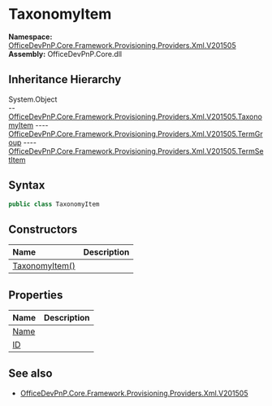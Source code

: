 # TaxonomyItem
  

**Namespace:** [OfficeDevPnP.Core.Framework.Provisioning.Providers.Xml.V201505](OfficeDevPnP.Core.Framework.Provisioning.Providers.Xml.V201505.md)  
**Assembly:** OfficeDevPnP.Core.dll  
## Inheritance Hierarchy
System.Object  
--  [OfficeDevPnP.Core.Framework.Provisioning.Providers.Xml.V201505.TaxonomyItem](OfficeDevPnP.Core.Framework.Provisioning.Providers.Xml.V201505.TaxonomyItem.md)
----  [OfficeDevPnP.Core.Framework.Provisioning.Providers.Xml.V201505.TermGroup](OfficeDevPnP.Core.Framework.Provisioning.Providers.Xml.V201505.TermGroup.md)
----  [OfficeDevPnP.Core.Framework.Provisioning.Providers.Xml.V201505.TermSetItem](OfficeDevPnP.Core.Framework.Provisioning.Providers.Xml.V201505.TermSetItem.md)
## Syntax
```C#
public class TaxonomyItem
```
## Constructors
|**Name**|**Description**|
|:-----|:-----|
| [TaxonomyItem()](OfficeDevPnP.Core.Framework.Provisioning.Providers.Xml.V201505.TaxonomyItem.ctor1.md) | 
## Properties
|**Name**|**Description**|
|:-----|:-----|
| [Name](OfficeDevPnP.Core.Framework.Provisioning.Providers.Xml.V201505.TaxonomyItem.Name.md) | 
| [ID](OfficeDevPnP.Core.Framework.Provisioning.Providers.Xml.V201505.TaxonomyItem.ID.md) | 
## See also
- [OfficeDevPnP.Core.Framework.Provisioning.Providers.Xml.V201505](OfficeDevPnP.Core.Framework.Provisioning.Providers.Xml.V201505.md)
